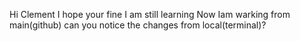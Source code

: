 Hi Clement
I hope your fine
I am still learning	
Now Iam warking from main(github)
can you notice the changes from local(terminal)?
